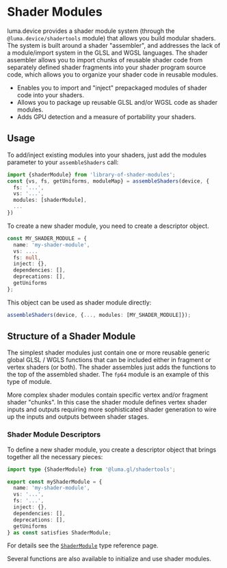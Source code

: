 # Shader Modules

luma.device provides a shader module system (through the `@luma.device/shadertools` module) that allows you build modular shaders. The system is built around a shader "assembler", and addresses the lack of a module/import system in the GLSL and WGSL languages. The shader assembler allows you to import chunks of reusable shader code from separately defined shader fragments into your shader program source code, which allows you to organize your shader code in reusable modules.

- Enables you to import and "inject" prepackaged modules of shader code into your shaders.
- Allows you to package up reusable GLSL and/or WGSL code as shader modules.
- Adds GPU detection and a measure of portability your shaders.

## Usage

To add/inject existing modules into your shaders, just add the modules parameter to your `assembleShaders` call:

```typescript
import {shaderModule} from 'library-of-shader-modules';
const {vs, fs, getUniforms, moduleMap} = assembleShaders(device, {
  fs: '...',
  vs: '...',
  modules: [shaderModule],
  ...
})
```

To create a new shader module, you need to create a descriptor object.

```typescript
const MY_SHADER_MODULE = {
  name: 'my-shader-module',
  vs: ....
  fs: null,
  inject: {},
  dependencies: [],
  deprecations: [],
  getUniforms
};
```

This object can be used as shader module directly:

```typescript
assembleShaders(device, {..., modules: [MY_SHADER_MODULE]});
```

## Structure of a Shader Module

The simplest shader modules just contain one or more reusable generic global GLSL / WGLS functions that can be included either in fragment or vertex shaders (or both). The shader assembles just adds the functions to the top of the assembled shader. The `fp64` module is an example of this type of module.

More complex shader modules contain specific vertex and/or fragment shader "chunks". In this case the shader module defines vertex shader inputs and outputs requiring more sophisticated shader generation to wire up the inputs and outputs between shader stages.

### Shader Module Descriptors

To define a new shader module, you create a descriptor object that brings together all the necessary pieces:

```typescript
import type {ShaderModule} from '@luma.gl/shadertools';

export const myShaderModule = {
  name: 'my-shader-module',
  vs: '...',
  fs: '...',
  inject: {},
  dependencies: [],
  deprecations: [],
  getUniforms
} as const satisfies ShaderModule;
```

For details see the [`ShaderModule`](/docs/api-reference/shadertools/shader-module) type reference page.

Several functions are also available to initialize and use shader modules.
